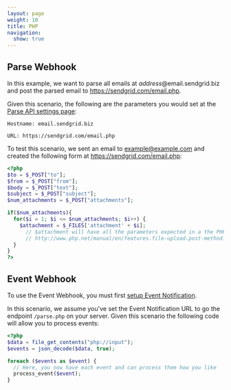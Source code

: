 ```yaml
---
layout: page
weight: 10
title: PHP
navigation:
  show: true
---
```


## 	Parse Webhook
 	
In this example, we want to parse all emails at *address*@email.sendgrid.biz and post the parsed email to https://sendgrid.com/email.php.

Given this scenario, the following are the parameters you would set at the [Parse API settings page]({{site.site_url}}/developer/reply):

```
Hostname: email.sendgrid.biz
```

```
URL: https://sendgrid.com/email.php
```

 To test this scenario, we sent an email to example@example.com and created the following form at https://sendgrid.com/email.php:

```php
<?php
$to = $_POST["to"];
$from = $_POST["from"];
$body = $_POST["text"];
$subject = $_POST["subject"];
$num_attachments = $_POST["attachments"];

if($num_attachments){
  for($i = 1; $i <= $num_attachments; $i++) {
    $attachment = $_FILES['attachment' + $i];
	  // $attachment will have all the parameters expected in a the PHP $_FILES object
	  // http://www.php.net/manual/en/features.file-upload.post-method.php#example-369
  }
}
?>
```


## 	Event Webhook
 	
To use the Event Webhook, you must first [setup Event Notification]({{root_url}}/API_Reference/Webhooks/event.html#-Setup).

In this scenario, we assume you've set the Event Notification URL to go the endpoint `/parse.php` on your server. Given this scenario the following code will allow you to process events:

```php
<?php
$data = file_get_contents("php://input");
$events = json_decode($data, true);

foreach ($events as $event) {
  // Here, you now have each event and can process them how you like
  process_event($event);
}

```

